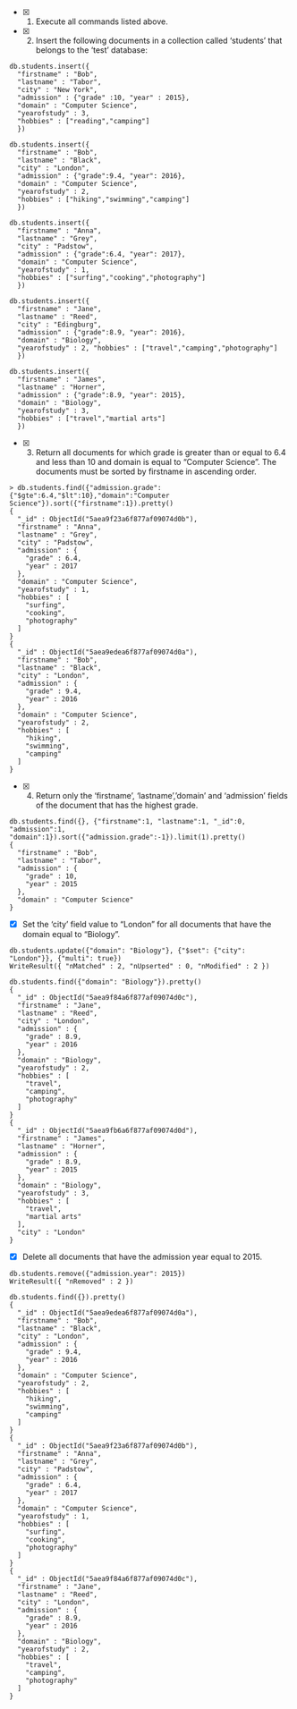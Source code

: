 - [x] 1. Execute all commands listed above.
- [x] 2. Insert the following documents in a collection called ‘students’ that belongs to the ‘test’
database:
```
db.students.insert({
  "firstname" : "Bob",
  "lastname" : "Tabor",
  "city" : "New York",
  "admission" : {"grade" :10, "year" : 2015},
  "domain" : "Computer Science",
  "yearofstudy" : 3,
  "hobbies" : ["reading","camping"]
  })

db.students.insert({
  "firstname" : "Bob",
  "lastname" : "Black",
  "city" : "London",
  "admission" : {"grade":9.4, "year": 2016},
  "domain" : "Computer Science",
  "yearofstudy" : 2,
  "hobbies" : ["hiking","swimming","camping"]
  })

db.students.insert({
  "firstname" : "Anna",
  "lastname" : "Grey",
  "city" : "Padstow",
  "admission" : {"grade":6.4, "year": 2017},
  "domain" : "Computer Science",
  "yearofstudy" : 1,
  "hobbies" : ["surfing","cooking","photography"]
  })

db.students.insert({
  "firstname" : "Jane",
  "lastname" : "Reed",
  "city" : "Edingburg",
  "admission" : {"grade":8.9, "year": 2016},
  "domain" : "Biology",
  "yearofstudy" : 2, "hobbies" : ["travel","camping","photography"]
  })

db.students.insert({
  "firstname" : "James",
  "lastname" : "Horner",
  "admission" : {"grade":8.9, "year": 2015},
  "domain" : "Biology",
  "yearofstudy" : 3,
  "hobbies" : ["travel","martial arts"]
  })
```
- [x] 3. Return all documents for which grade is greater than or equal to 6.4 and less than 10 and
domain is equal to “Computer Science”. The documents must be sorted by firstname in
ascending order.

```
> db.students.find({"admission.grade":{"$gte":6.4,"$lt":10},"domain":"Computer Science"}).sort({"firstname":1}).pretty()
{
  "_id" : ObjectId("5aea9f23a6f877af09074d0b"),
  "firstname" : "Anna",
  "lastname" : "Grey",
  "city" : "Padstow",
  "admission" : {
    "grade" : 6.4,
    "year" : 2017
  },
  "domain" : "Computer Science",
  "yearofstudy" : 1,
  "hobbies" : [
    "surfing",
    "cooking",
    "photography"
  ]
}
{
  "_id" : ObjectId("5aea9edea6f877af09074d0a"),
  "firstname" : "Bob",
  "lastname" : "Black",
  "city" : "London",
  "admission" : {
    "grade" : 9.4,
    "year" : 2016
  },
  "domain" : "Computer Science",
  "yearofstudy" : 2,
  "hobbies" : [
    "hiking",
    "swimming",
    "camping"
  ]
}
```

- [x] 4. Return only the ‘firstname’, ‘lastname’,’domain’ and ‘admission’ fields of the document that has
the highest grade.

```
db.students.find({}, {"firstname":1, "lastname":1, "_id":0, "admission":1, "domain":1}).sort({"admission.grade":-1}).limit(1).pretty()
{
  "firstname" : "Bob",
  "lastname" : "Tabor",
  "admission" : {
    "grade" : 10,
    "year" : 2015
  },
  "domain" : "Computer Science"
}
```

- [x] Set the ‘city’ field value to “London” for all documents that have the domain equal to “Biology”.

```
db.students.update({"domain": "Biology"}, {"$set": {"city": "London"}}, {"multi": true})
WriteResult({ "nMatched" : 2, "nUpserted" : 0, "nModified" : 2 })

db.students.find({"domain": "Biology"}).pretty()
{
  "_id" : ObjectId("5aea9f84a6f877af09074d0c"),
  "firstname" : "Jane",
  "lastname" : "Reed",
  "city" : "London",
  "admission" : {
    "grade" : 8.9,
    "year" : 2016
  },
  "domain" : "Biology",
  "yearofstudy" : 2,
  "hobbies" : [
    "travel",
    "camping",
    "photography"
  ]
}
{
  "_id" : ObjectId("5aea9fb6a6f877af09074d0d"),
  "firstname" : "James",
  "lastname" : "Horner",
  "admission" : {
    "grade" : 8.9,
    "year" : 2015
  },
  "domain" : "Biology",
  "yearofstudy" : 3,
  "hobbies" : [
    "travel",
    "martial arts"
  ],
  "city" : "London"
}
```

- [x] Delete all documents that have the admission year equal to 2015.

```
db.students.remove({"admission.year": 2015})
WriteResult({ "nRemoved" : 2 })

db.students.find({}).pretty()
{
  "_id" : ObjectId("5aea9edea6f877af09074d0a"),
  "firstname" : "Bob",
  "lastname" : "Black",
  "city" : "London",
  "admission" : {
    "grade" : 9.4,
    "year" : 2016
  },
  "domain" : "Computer Science",
  "yearofstudy" : 2,
  "hobbies" : [
    "hiking",
    "swimming",
    "camping"
  ]
}
{
  "_id" : ObjectId("5aea9f23a6f877af09074d0b"),
  "firstname" : "Anna",
  "lastname" : "Grey",
  "city" : "Padstow",
  "admission" : {
    "grade" : 6.4,
    "year" : 2017
  },
  "domain" : "Computer Science",
  "yearofstudy" : 1,
  "hobbies" : [
    "surfing",
    "cooking",
    "photography"
  ]
}
{
  "_id" : ObjectId("5aea9f84a6f877af09074d0c"),
  "firstname" : "Jane",
  "lastname" : "Reed",
  "city" : "London",
  "admission" : {
    "grade" : 8.9,
    "year" : 2016
  },
  "domain" : "Biology",
  "yearofstudy" : 2,
  "hobbies" : [
    "travel",
    "camping",
    "photography"
  ]
}
```
